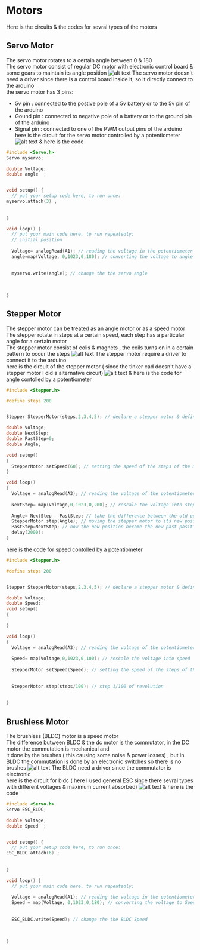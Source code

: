 # Motors
Here is the circuits & the codes for sevral types of the motors
## Servo Motor
The servo motor rotates to a certain angle between 0 & 180
<br />The servo motor consist of regular DC motor with electronic control board & some gears to maintain its angle position
![alt text](https://www.jameco.com/Jameco/workshop/Howitworks/how-servo-motors-work-fig2.jpg)
The servo motor doesn't need a driver since there is a control board inside it, so it directly connect to the arduino
<br />the servo motor has 3 pins:
* 5v pin : connected to the postive pole of a 5v battery or to the 5v pin of the arduino
* Gound pin : connected to negative pole of a battery or to the ground pin of the arduino
* Signal pin : connected to one of the PWM output pins of the arduino
<br />here is the circuit for the servo motor controlled by a potentiometer
![alt text](https://github.com/Maashn5/Motors/blob/main/Servo_test/servo%20motor%20movement.png)
& here is the code 
```c++
#include <Servo.h>
Servo myservo;

double Voltage; 
double angle  ;


void setup() {
  // put your setup code here, to run once:
myservo.attach(3) ;
  
 
}

void loop() {
  // put your main code here, to run repeatedly:
  // initial position
  
  Voltage= analogRead(A1); // reading the voltage in the potentiometer
  angle=map(Voltage, 0,1023,0,180); // converting the voltage to angle between 0 & 180
  
  
  myservo.write(angle); // change the the servo angle
  
  
  
}
```
## Stepper Motor
The stepper motor can be treated as an angle motor or as a speed motor
<br /> The stepper rotate in steps at a certain speed, each step has a particular angle for a certain motor
<br /> The stepper motor consist of colis & magnets , the coils turns on in a certain pattern to occur the steps
![alt text](https://www.amci.com/files/6215/9363/2691/stepper_current_4_steps.jpg)
The stepper motor require a driver to connect it to the arduino 
<br /> here is  the circuit of the stepper motor ( since the tinker cad doesn't have a stepper motor I did a alternative circuit)
![alt text](https://github.com/Maashn5/Motors/blob/main/StepperMotor_WithPotentiometer/stepper%20motor.png)
& here is the code for angle contolled by a potentiometer 
```c++
#include <Stepper.h>

#define steps 200


Stepper StepperMotor(steps,2,3,4,5); // declare a stepper motor & define its ports in the arduino

double Voltage;
double NextStep;
double PastStep=0;
double Angle;

void setup()
{
  StepperMotor.setSpeed(60); // setting the speed of the steps of the motor
}

void loop()
{
  Voltage = analogRead(A3); // reading the voltage of the potentiometer
  
  NextStep= map(Voltage,0,1023,0,200); // rescale the voltage into steps
    
  Angle= NextStep - PastStep; // take the difference between the old position & the new one 
  StepperMotor.step(Angle); // moving the stepper motor to its new position
  PastStep=NextStep; // now the new position become the new past position 
  delay(2000);
}
```
here is the code for speed contolled by a potentiometer
```c++
#include <Stepper.h>

#define steps 200


Stepper StepperMotor(steps,2,3,4,5); // declare a stepper motor & define its ports in the arduino

double Voltage;
double Speed;
void setup()
{
  
}

void loop()
{
  Voltage = analogRead(A3); // reading the voltage of the potentiometer
  
  Speed= map(Voltage,0,1023,0,100); // rescale the voltage into speed
  
  StepperMotor.setSpeed(Speed); // setting the speed of the steps of the motor  
  
  
  StepperMotor.step(steps/100); // step 1/100 of revolution 
  
  
}
```
## Brushless Motor
The brushless (BLDC) motor is a speed motor
<br /> The difference butween BLDC & the dc motor is the commutator, in the DC motor the commutation is mechanical and <br /> it done by the brushes ( this causing some noise & power losses) , but in BLDC the commutation is done by an electronic switches so there is no brushes
![alt text](https://www.ato.com/Content/Images/uploaded/brushed-dc-motor-vs-brushless-dc-motor.jpg)
The BLDC need a driver since the commutator is electronic 
<br /> here is the circuit for bldc ( here I used general ESC since there sevral types with different voltages & maximum current absorbed)
![alt text](https://github.com/Maashn5/Motors/blob/main/BLDC_ESC/brushless%20motor.png)
& here is the code 
```c++
#include <Servo.h>
Servo ESC_BLDC;

double Voltage; 
double Speed  ;


void setup() {
  // put your setup code here, to run once:
ESC_BLDC.attach(6) ;
  
 
}

void loop() {
  // put your main code here, to run repeatedly:
 
  Voltage = analogRead(A1); // reading the voltage in the potentiometer
  Speed = map(Voltage, 0,1023,0,180); // converting the voltage to Speed between 0 & 180
  
  
  ESC_BLDC.write(Speed); // change the the BLDC Speed
  
  
  
}
```
